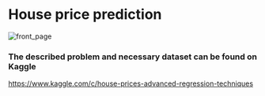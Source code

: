 # House price prediction 

![front_page](https://user-images.githubusercontent.com/48793582/54864914-297f8b80-4d5e-11e9-953d-b8cfd9747846.png)


### The described problem and necessary dataset can be found on Kaggle
https://www.kaggle.com/c/house-prices-advanced-regression-techniques
